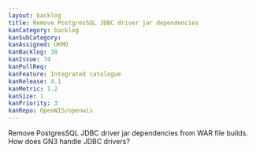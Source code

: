 ```yaml
---
layout: backlog
title: Remove PostgresSQL JDBC driver jar dependencies
kanCategory: backlog
kanSubCategory:
kanAssigned: UKMO
kanBacklog: 38
kanIssue: 74
kanPullReq:
kanFeature: Integrated catologue
kanRelease: 4.1
kanMetric: 1.2
kanSize: 1
kanPriority: 3
kanRepo: OpenWIS/openwis
---
```

Remove PostgresSQL JDBC driver jar dependencies from WAR file builds. How does GN3 handle JDBC drivers?
